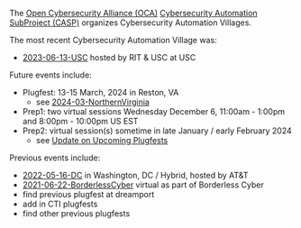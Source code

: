 The [Open Cybersecurity Alliance (OCA)](https://opencybersecurityalliance.org/)
[Cybersecurity Automation SubProject (CASP)](https://opencybersecurityalliance.org/casp/)
organizes Cybersecurity Automation Villages.

The most recent Cybersecurity Automation Village was:
*  [2023-06-13-USC](./2023-06-13-USC/README.md) hosted by RIT & USC at USC

Future events include:
* Plugfest: 13-15 March, 2024 in Reston, VA
  - see [2024-03-NorthernVirginia](./2024-03-NorthernVirginia)
* Prep1: two virtual sessions Wednesday December 6, 11:00am - 1:00pm and 8:00pm - 10:00pm US EST
* Prep2: virtual session(s) sometime in late January / early February 2024
  - see [Update on Upcoming Plugfests](https://lists.oasis-open-projects.org/g/oca-casp/topic/update_on_upcoming_plugfests/102431619)

Previous events include:
* [2022-05-16-DC](./2022-05-16-DC/) in Washington, DC / Hybrid, hosted by AT&T
* [2021-06-22-BorderlessCyber](./2021-06-22-BorderlessCyber) virtual as part of Borderless Cyber
* find previous plugfest at dreamport
* add in CTI plugfests
* find other previous plugfests
